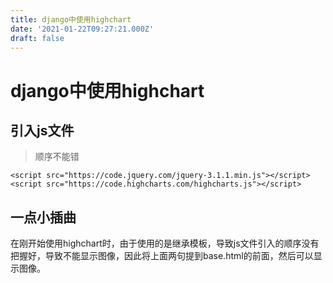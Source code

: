 ```yaml
---
title: django中使用highchart
date: '2021-01-22T09:27:21.000Z'
draft: false
---
```


# django中使用highchart

## 引入js文件

> 顺序不能错

```markup
<script src="https://code.jquery.com/jquery-3.1.1.min.js"></script>  
<script src="https://code.highcharts.com/highcharts.js"></script>
```

## 一点小插曲

在刚开始使用highchart时，由于使用的是继承模板，导致js文件引入的顺序没有把握好，导致不能显示图像，因此将上面两句提到base.html的前面，然后可以显示图像。

